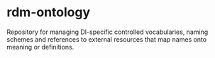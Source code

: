 # rdm-ontology
Repository for managing DI-specific controlled vocabularies, naming schemes and references to external resources that map names onto meaning or definitions.
